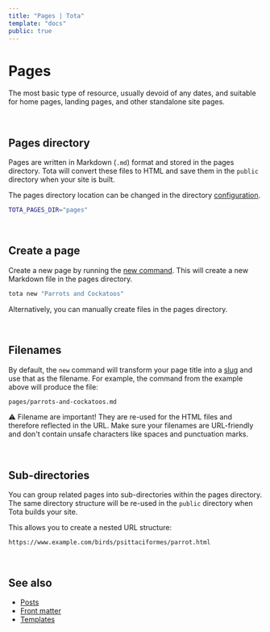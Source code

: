 ```yaml
---
title: "Pages | Tota"
template: "docs"
public: true
---
```


# Pages

The most basic type of resource, usually devoid of any dates, and suitable for home pages, landing pages, and other standalone site pages.

<br>

## Pages directory

Pages are written in Markdown (`.md`) format and stored in the pages directory. Tota will convert these files to HTML and save them in the `public` directory when your site is built.

The pages directory location can be changed in the directory [configuration](/docs/configuration#directory).

```bash
TOTA_PAGES_DIR="pages"
```

<br>

## Create a page

Create a new page by running the [new command](/docs/commands/#new). This will create a new Markdown file in the pages directory.

```bash
tota new "Parrots and Cockatoos"
```

Alternatively, you can manually create files in the pages directory.

<br>

## Filenames

By default, the `new` command will transform your page title into a [slug](https://en.wikipedia.org/wiki/Clean_URL#Slug) and use that as the filename. For example, the command from the example above will produce the file:

```bash
pages/parrots-and-cockatoos.md
```

⚠️ Filename are important! They are re-used for the HTML files and therefore reflected in the URL.
Make sure your filenames are URL-friendly and don't contain unsafe characters
like spaces and punctuation marks.

<br>

## Sub-directories

You can group related pages into sub-directories within the pages directory. The same directory structure will be re-used in the `public` directory when Tota builds your site.

This allows you to create a nested URL structure:

```http
https://www.example.com/birds/psittaciformes/parrot.html
```

<br>

## See also

- [Posts](/docs/posts)
- [Front matter](/docs/front-matter)
- [Templates](/docs/templates)

<br>
